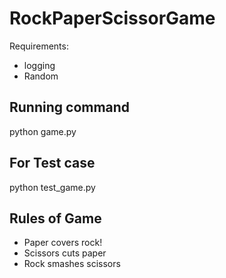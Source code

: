 # RockPaperScissorGame

Requirements:
- logging
- Random

## Running command
python game.py

## For Test case
python test_game.py

## Rules of Game
- Paper covers rock!
- Scissors cuts paper
- Rock smashes scissors
